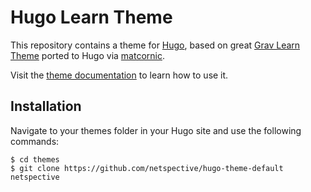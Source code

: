 # Hugo Learn Theme

This repository contains a theme for [Hugo](https://gohugo.io/), based on great [Grav Learn Theme](http://learn.getgrav.org/) ported to Hugo via [matcornic](matcornic/hugo-theme-learn).

Visit the [theme documentation](https://learn.netlify.com/en/) to learn how to use it.

## Installation

Navigate to your themes folder in your Hugo site and use the following commands:

```
$ cd themes
$ git clone https://github.com/netspective/hugo-theme-default netspective 
```
